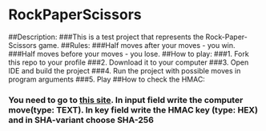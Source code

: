 # RockPaperScissors
 
##Description:
###This is a test project that represents the Rock-Paper-Scissors game.
##Rules:
###Half moves after your moves - you win.
###Half moves before your moves - you lose.
##How to play:
###1. Fork this repo to your profile
###2. Download it to your computer
###3. Open IDE and build the project
###4. Run the project with possible moves in program arguments
###5. Play
##How to check the HMAC:
### You need to go to [this site](https://www.liavaag.org/English/SHA-Generator/HMAC/). In input field write the computer move(type: TEXT). In key field write the HMAC key (type: HEX) and in SHA-variant choose SHA-256
